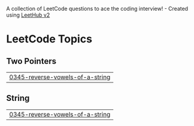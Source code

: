 A collection of LeetCode questions to ace the coding interview! - Created using [LeetHub v2](https://github.com/arunbhardwaj/LeetHub-2.0)
<!---LeetCode Topics Start-->
# LeetCode Topics
## Two Pointers
|  |
| ------- |
| [0345-reverse-vowels-of-a-string](https://github.com/Arkit-k/python/tree/master/0345-reverse-vowels-of-a-string) |
## String
|  |
| ------- |
| [0345-reverse-vowels-of-a-string](https://github.com/Arkit-k/python/tree/master/0345-reverse-vowels-of-a-string) |
<!---LeetCode Topics End-->